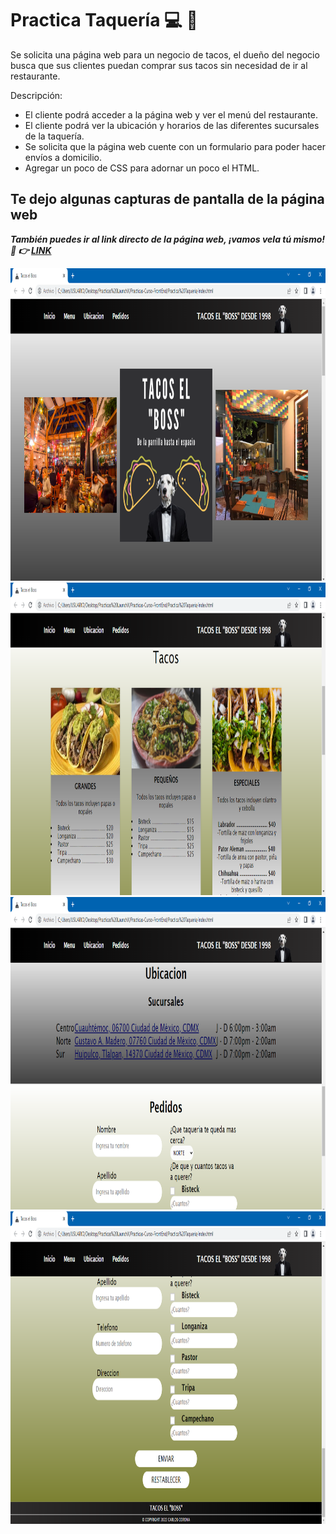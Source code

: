 # Practica Taquería :computer: :taco:
Se solicita una página web para un negocio de tacos, el dueño del negocio busca que sus clientes puedan comprar sus tacos sin necesidad de ir al restaurante.

Descripción:

- El cliente podrá acceder a la página web y ver el menú del restaurante.
- El cliente podrá ver la ubicación y horarios de las diferentes sucursales de la taquería.
- Se solicita que la página web cuente con un formulario para poder hacer envíos a domicilio.
- Agregar un poco de CSS para adornar un poco el HTML.

## Te dejo algunas capturas de pantalla de la página web

***También puedes ir al link directo de la página web, ¡vamos vela tú mismo! :eyes: :point_right: [LINK](https://charliecrown.github.io/Taqueria/)***

<img src="./Img/captu1.PNG" alt="Inicio" height="500">
<img src="./Img/captu2.PNG" alt="Menu" height="500">
<img src="./Img/captu3.PNG" alt="Ubicacion" height="500">
<img src="./Img/captu4.PNG" alt="Formulario" height="500">

